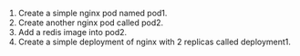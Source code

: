 1. Create a simple nginx pod named pod1.
2. Create another nginx pod called pod2.
3. Add a redis image into pod2.
4. Create a simple deployment of nginx with 2 replicas called deployment1.
